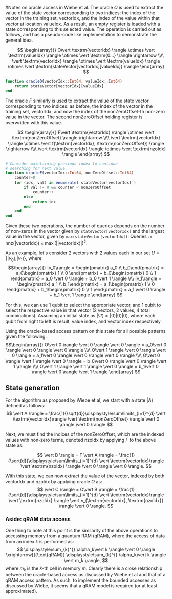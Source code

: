 #Notes on oracle access in Wiebe et al.
The oracle $O$ is used to extract the value of the state vector corresponding to two indices: the index of the vector in the training set, $\textrm{vectorIdx}$, and the index of the value within that vector at location $\textrm{valueIdx}$. As a result, an empty register is loaded with a state corresponding to this selected value.
The operation is carried out as follows, and has a pseudo-code like implementation to demonstrate the general idea.

$$
\begin{array}{}
O\vert \textrm{vectorIdx} \rangle \otimes \vert \textrm{valueIdx} \rangle \otimes \vert \textrm{0...} \rangle \rightarrow \\\\ \vert \textrm{vectorIdx} \rangle \otimes \vert \textrm{valueIdx} \rangle \otimes \vert \textrm{stateVector[vectorIdx][valueIdx]} \rangle
\end{array}
$$

```julia
function oracleO(vectorIdx::Int64, valueIdx::Int64)
    return stateVector[vectorIdx][valueIdx]
end
```

The oracle $F$ similarly is used to extract the value of the state vector corresponding to two indices: as before, the index of the vector in the training set, $\textrm{vectorIdx}$, and now the index of the $\textrm{nonZeroOffset}$-th non-zero value in the vector. The second $\textrm{nonZeroOffset}$ holding register is overwritten with this value.

$$
\begin{array}{}
F\vert \textrm{vectorIdx} \rangle \otimes \vert \textrm{nonZeroOffset} \rangle \rightarrow \\\\ 
\vert \textrm{vectorIdx} \rangle \otimes \vert f(\textrm{vectorIdx}, \textrm{nonZeroOffset}) \rangle \rightarrow \\\\
\vert \textrm{vectorIdx} \rangle \otimes \vert \textrm{nzoIdx} \rangle
\end{array}
$$

```julia
# Consider maintaining previous index to continue 
# searching for next value.
function oracleF(vectorIdx::Int64, nonZeroOffset::Int64)
    counter=0
    for (idx, val) in enumerate( stateVector[vectorIdx] )
        if val != 0 && counter < nonZeroOffset
            counter++
        else
            return idx
        end
    end
end
```

Given these two operations, the number of queries depends on the number of non-zeros in the vector given by `stateVector[vectorIdx]` and the largest value in the vector, given by `max(stateVector[vectorIdx])`: 
$\textrm{Queries}:=\textrm{nnz}(\vert \textrm{vectorIdx} \rangle)\times \max(|\vert \textrm{vectorIdx} \rangle|)^2$.

As an example, let's consider 2 vectors with 2 values each in our set $U = \{|v_0\rangle, |v_1\rangle\}$, where
$$\begin{array}{}
|v_0\rangle = \begin{pmatrix} a_0 \\ b_0\end{pmatrix} = a_0\begin{pmatrix} 1 \\ 0 \end{pmatrix} + b_0\begin{pmatrix} 0 \\ 1 \end{pmatrix} = a_0 \vert 0 \rangle  + b_0 \vert 1 \rangle \\\\ 
|v_1\rangle = \begin{pmatrix} a_1 \\ b_1\end{pmatrix} = a_1\begin{pmatrix} 1 \\ 0 \end{pmatrix} + b_1\begin{pmatrix} 0 \\ 1 \end{pmatrix} = a_1 \vert 0 \rangle  + b_1 \vert 1 \rangle
\end{array}
$$

For this, we can use 1 qubit to select the appropriate vector, and 1 qubit to select the respective value in that vector (2 vectors, 2 values, 4 total combinations). Assuming an initial state as $\vert \Psi \rangle = \vert 0 \rangle \vert 0 \rangle \vert 0 \rangle$, where each qubit from right to left is result, value index, and vector index respectively.

Using the oracle-based access pattern on this state for all possible patterns given the following:
$$\begin{array}{}
O\vert 0 \rangle \vert 0 \rangle \vert 0 \rangle = a_0\vert 0 \rangle \vert 0 \rangle \vert 0 \rangle \\\\
O\vert 1 \rangle \vert 0 \rangle \vert 0 \rangle = a_1\vert 0 \rangle \vert 0 \rangle \vert 0 \rangle \\\\
O\vert 0 \rangle \vert 1 \rangle \vert 0 \rangle = b_0\vert 0 \rangle \vert 0 \rangle \vert 1 \rangle \\\\
O\vert 1 \rangle \vert 1 \rangle \vert 0 \rangle = b_1\vert 0 \rangle \vert 0 \rangle \vert 1 \rangle
\end{array}
$$

## State generation
For the algorithm as proposed by Wiebe et al, we start with a state $\vert A \rangle$ defined as follows:
$$
\vert A \rangle = \frac{1}{\sqrt{d}}\displaystyle\sum\limits_{i=1}^{d} \vert \textrm{vectorIdx}\rangle \vert \textrm{nonZeroOffset} \rangle \vert 0 \rangle \vert 0 \rangle
$$

Next, we must find the indices of the $\textrm{nonZeroOffset}$, which are the indexed values with non-zero terms, denoted $\textrm{nzoIdx}$ by applying $F$ to the above state as:

$$
\vert B \rangle = F \vert A \rangle = \frac{1}{\sqrt{d}}\displaystyle\sum\limits_{i=1}^{d} \vert \textrm{vectorIdx}\rangle \vert \textrm{nzoIdx} \rangle \vert 0 \rangle \vert 0 \rangle.
$$

With this state, we can now extract the value of the vector, indexed by both $\textrm{vectorIdx}$ and $\textrm{nzoIdx}$ by applying oracle $O$ as:
$$
\vert C \rangle = O\vert B \rangle = \frac{1}{\sqrt{d}}\displaystyle\sum\limits_{i=1}^{d} \vert \textrm{vectorIdx}\rangle \vert \textrm{nzoIdx} \rangle \vert v_{\textrm{vectorIdx}, \textrm{nzoIdx}} \rangle \vert 0 \rangle.
$$

### Aside: qRAM data access
One thing to note at this point is the similarity of the above operations to accessing memory from a quantum RAM (qRAM), where the access of data from an index $k$ is performed as:
$$
\displaystyle\sum_{k}^{} \alpha_k\vert k \rangle \vert 0 \rangle \xrightarrow[]{\text{qRAM}} \displaystyle\sum_{k}^{} \alpha_k\vert k \rangle \vert m_k \rangle,
$$
where $m_k$ is the $k$-th cell in memory $m$. Clearly there is a close relationship between the oracle-based access as discussed by Wiebe et al and that of a qRAM access pattern. As such, to implement the bounded accesses as discussed by Wiebe, it seems that a qRAM model is required (or at least approximated).


